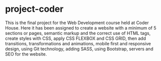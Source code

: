 # project-coder
This is the final project for the Web Development course held at Coder House.  Here it has been assigned to create a website with a minimum of 5 sections or pages, semantic markup and the correct use of HTML tags, create styles with CSS, apply CSS FLEXBOX and CSS GRID, then add transitions, transformations and animations, mobile first and responsive design, using Git technology, adding SASS, using Bootstrap, servers and SEO for the website.
